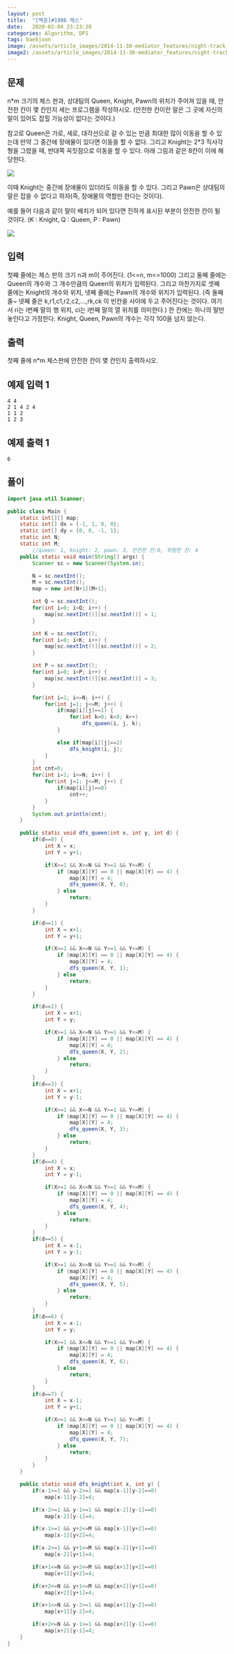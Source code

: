 ```yaml
---
layout: post
title:  "[백준]#1986 체스"
date:   2020-02-04 23:23:28
categories: Algorithm, DFS
tags: baekjoon
image: /assets/article_images/2014-11-30-mediator_features/night-track.JPG
image2: /assets/article_images/2014-11-30-mediator_features/night-track-mobile.JPG
---
```


문제
--------------------

n*m 크기의 체스 판과, 상대팀의 Queen, Knight, Pawn의 위치가 주어져 있을 때, 안전한 칸이 몇 칸인지 세는 프로그램을 작성하시오. (안전한 칸이란 말은 그 곳에 자신의 말이 있어도 잡힐 가능성이 없다는 것이다.)

참고로 Queen은 가로, 세로, 대각선으로 갈 수 있는 만큼 최대한 많이 이동을 할 수 있는데 만약 그 중간에 장애물이 있다면 이동을 할 수 없다. 그리고 Knight는 2*3 직사각형을 그렸을 때, 반대쪽 꼭짓점으로 이동을 할 수 있다. 아래 그림과 같은 8칸이 이에 해당한다.

![](https://www.acmicpc.net/JudgeOnline/upload/201007/asdf.png)

이때 Knight는 중간에 장애물이 있더라도 이동을 할 수 있다. 그리고 Pawn은 상대팀의 말은 잡을 수 없다고 하자(즉, 장애물의 역할만 한다는 것이다).

예를 들어 다음과 같이 말이 배치가 되어 있다면 진하게 표시된 부분이 안전한 칸이 될 것이다. (K : Knight, Q : Queen, P : Pawn)

![](https://www.acmicpc.net/JudgeOnline/upload/201007/qazwqszx.png)

입력
---------------------------

첫째 줄에는 체스 판의 크기 n과 m이 주어진다. (1<=n, m<=1000) 그리고 둘째 줄에는 Queen의 개수와 그 개수만큼의 Queen의 위치가 입력된다. 그리고 마찬가지로 셋째 줄에는
Knight의 개수와 위치, 넷째 줄에는 Pawn의 개수와 위치가 입력된다. (즉 둘째 줄~ 넷째 줄은  k,r1,c1,r2,c2,...,rk,ck 이 빈칸을 사이에 두고 주어진다는 것이다. 여기서 ri는 i번째 말의 행 위치, ci는 i번째 말의 열 위치를 의미한다.) 한 칸에는 하나의 말만 놓인다고 가정한다. Knight, Queen, Pawn의 개수는 각각 100을 넘지 않는다.

출력
----------------

첫째 줄에 n*m 체스판에 안전한 칸이 몇 칸인지 출력하시오.

예제 입력 1 
----------------------

```
4 4
2 1 4 2 4
1 1 2
1 2 3
```

예제 출력 1 
------------------------

```
6
```

풀이
--------------------------

```java
import java.util.Scanner;

public class Main {
    static int[][] map;
    static int[] dx = {-1, 1, 0, 0};
    static int[] dy = {0, 0, -1, 1};
    static int N;
    static int M;
        //queen: 1, knight: 2, pawn: 3, 안전한 칸:0, 위험한 칸: 4
    public static void main(String[] args) {
        Scanner sc = new Scanner(System.in);

        N = sc.nextInt();
        M = sc.nextInt();
        map = new int[N+1][M+1];

        int Q = sc.nextInt();
        for(int i=0; i<Q; i++) {
            map[sc.nextInt()][sc.nextInt()] = 1;
        }

        int K = sc.nextInt();
        for(int i=0; i<K; i++) {
            map[sc.nextInt()][sc.nextInt()] = 2;
        }

        int P = sc.nextInt();
        for(int i=0; i<P; i++) {
            map[sc.nextInt()][sc.nextInt()] = 3;
        }

        for(int i=1; i<=N; i++) {
            for(int j=1; j<=M; j++) {
                if(map[i][j]==1) {
                    for(int k=0; k<8; k++)
                        dfs_queen(i, j, k);
                }

                else if(map[i][j]==2)
                    dfs_knight(i, j);
            }
        }
        int cnt=0;
        for(int i=1; i<=N; i++) {
            for(int j=1; j<=M; j++) {
                if(map[i][j]==0)
                    cnt++;
            }
        }
        System.out.println(cnt);
    }

    public static void dfs_queen(int x, int y, int d) {
        if(d==0) {
            int X = x;
            int Y = y+1;

            if(X>=1 && X<=N && Y>=1 && Y<=M) {
                if (map[X][Y] == 0 || map[X][Y] == 4) {
                    map[X][Y] = 4;
                    dfs_queen(X, Y, 0);
                } else
                    return;
            }
        }

        if(d==1) {
            int X = x+1;
            int Y = y+1;

            if(X>=1 && X<=N && Y>=1 && Y<=M) {
                if (map[X][Y] == 0 || map[X][Y] == 4) {
                    map[X][Y] = 4;
                    dfs_queen(X, Y, 1);
                } else
                    return;
            }
        }

        if(d==2) {
            int X = x+1;
            int Y = y;

            if(X>=1 && X<=N && Y>=1 && Y<=M) {
                if (map[X][Y] == 0 || map[X][Y] == 4) {
                    map[X][Y] = 4;
                    dfs_queen(X, Y, 2);
                } else
                    return;
            }
        }
        if(d==3) {
            int X = x+1;
            int Y = y-1;

            if(X>=1 && X<=N && Y>=1 && Y<=M) {
                if (map[X][Y] == 0 || map[X][Y] == 4) {
                    map[X][Y] = 4;
                    dfs_queen(X, Y, 3);
                } else
                    return;
            }
        }
        if(d==4) {
            int X = x;
            int Y = y-1;

            if(X>=1 && X<=N && Y>=1 && Y<=M) {
                if (map[X][Y] == 0 || map[X][Y] == 4) {
                    map[X][Y] = 4;
                    dfs_queen(X, Y, 4);
                } else
                    return;
            }
        }
        if(d==5) {
            int X = x-1;
            int Y = y-1;

            if(X>=1 && X<=N && Y>=1 && Y<=M) {
                if (map[X][Y] == 0 || map[X][Y] == 4) {
                    map[X][Y] = 4;
                    dfs_queen(X, Y, 5);
                } else
                    return;
            }
        }
        if(d==6) {
            int X = x-1;
            int Y = y;

            if(X>=1 && X<=N && Y>=1 && Y<=M) {
                if (map[X][Y] == 0 || map[X][Y] == 4) {
                    map[X][Y] = 4;
                    dfs_queen(X, Y, 6);
                } else
                    return;
            }
        }
        if(d==7) {
            int X = x-1;
            int Y = y+1;

            if(X>=1 && X<=N && Y>=1 && Y<=M) {
                if (map[X][Y] == 0 || map[X][Y] == 4) {
                    map[X][Y] = 4;
                    dfs_queen(X, Y, 7);
                } else
                    return;
            }
        }
    }

    public static void dfs_knight(int x, int y) {
        if(x-1>=1 && y-2>=1 && map[x-1][y-2]==0)
            map[x-1][y-2]=4;

        if(x-2>=1 && y-1>=1 && map[x-2][y-1]==0)
            map[x-2][y-1]=4;

        if(x-1>=1 && y+2<=M && map[x-1][y+2]==0)
            map[x-1][y+2]=4;

        if(x-2>=1 && y+1<=M && map[x-2][y+1]==0)
            map[x-2][y+1]=4;

        if(x+1<=N && y+2<=M && map[x+1][y+2]==0)
            map[x+1][y+2]=4;

        if(x+2<=N && y+1<=M && map[x+2][y+1]==0)
            map[x+2][y+1]=4;

        if(x+1<=N && y-2>=1 && map[x+1][y-2]==0)
            map[x+1][y-2]=4;

        if(x+2<=N && y-1>=1 && map[x+2][y-1]==0)
            map[x+2][y-1]=4;
    }
}
```
